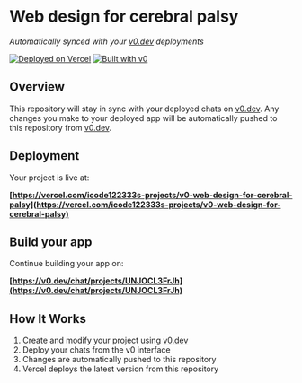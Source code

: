 # Web design for cerebral palsy

*Automatically synced with your [v0.dev](https://v0.dev) deployments*

[![Deployed on Vercel](https://img.shields.io/badge/Deployed%20on-Vercel-black?style=for-the-badge&logo=vercel)](https://vercel.com/icode122333s-projects/v0-web-design-for-cerebral-palsy)
[![Built with v0](https://img.shields.io/badge/Built%20with-v0.dev-black?style=for-the-badge)](https://v0.dev/chat/projects/UNJOCL3FrJh)

## Overview

This repository will stay in sync with your deployed chats on [v0.dev](https://v0.dev).
Any changes you make to your deployed app will be automatically pushed to this repository from [v0.dev](https://v0.dev).

## Deployment

Your project is live at:

**[https://vercel.com/icode122333s-projects/v0-web-design-for-cerebral-palsy](https://vercel.com/icode122333s-projects/v0-web-design-for-cerebral-palsy)**

## Build your app

Continue building your app on:

**[https://v0.dev/chat/projects/UNJOCL3FrJh](https://v0.dev/chat/projects/UNJOCL3FrJh)**

## How It Works

1. Create and modify your project using [v0.dev](https://v0.dev)
2. Deploy your chats from the v0 interface
3. Changes are automatically pushed to this repository
4. Vercel deploys the latest version from this repository
